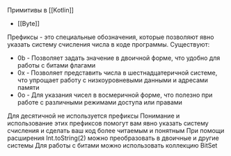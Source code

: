 Примитивы в [[Kotlin]]

- [[Byte]]

Префиксы - это специальные обозначения, которые позволяют явно указать систему счисления числа в коде программы. Существуют:

- 0b - Позволяет задать значение в двоичной форме, что удобно для работы с битами флагами
- 0x - Позволяет представить числа в шестнадцатеричной системе, что упрощает работу с низкоуровневыми данными и адресами памяти
- 0o - Для указания чисел в восмеричной форме, что полезно при работе с различными режимами доступа или правами

Для десятичной не используется префиксы
Понимание и использование этих префиксов помогут вам явно указать систему счисления и сделать ваш код более читаемым и понятным
При помощи расширения Int.toString(2) можно преобразовать в двоичные и другие системы
Для работы с битами можно использовать коллекцию BitSet
